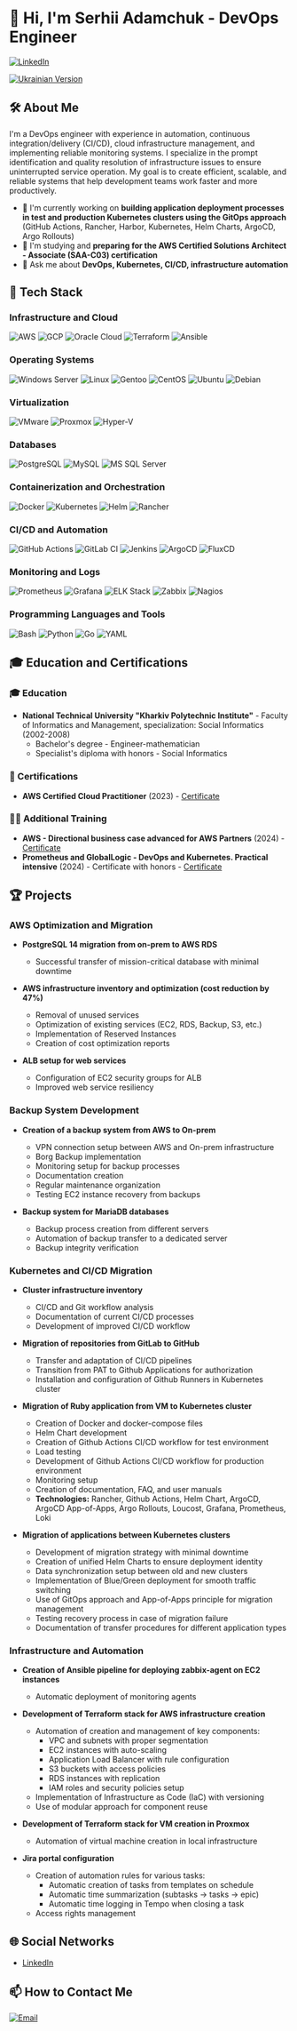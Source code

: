 # 👋 Hi, I'm Serhii Adamchuk - DevOps Engineer

[![LinkedIn](https://img.shields.io/badge/LinkedIn-Connect-blue)](https://linkedin.com/in/sergiy-adamchuk)

[![Ukrainian Version](https://img.shields.io/badge/Ukrainian-Version-blue?style=flat&labelColor=ffd700&color=0057b7)](https://github.com/svadamchuk/svadamchuk/blob/main/README_UKR.md)

## 🛠️ About Me

I'm a DevOps engineer with experience in automation, continuous integration/delivery (CI/CD), cloud infrastructure management, and implementing reliable monitoring systems. I specialize in the prompt identification and quality resolution of infrastructure issues to ensure uninterrupted service operation. My goal is to create efficient, scalable, and reliable systems that help development teams work faster and more productively.

- 🔭 I'm currently working on **building application deployment processes in test and production Kubernetes clusters using the GitOps approach** (GitHub Actions, Rancher, Harbor, Kubernetes, Helm Charts, ArgoCD, Argo Rollouts)
- 🌱 I'm studying and **preparing for the AWS Certified Solutions Architect - Associate (SAA-C03) certification**
- 💬 Ask me about **DevOps, Kubernetes, CI/CD, infrastructure automation**

## 💼 Tech Stack

### Infrastructure and Cloud
![AWS](https://img.shields.io/badge/AWS-232F3E?style=flat&logo=amazon-aws&logoColor=white)
![GCP](https://img.shields.io/badge/GCP-4285F4?style=flat&logo=google-cloud&logoColor=white)
![Oracle Cloud](https://img.shields.io/badge/Oracle_Cloud-F80000?style=flat&logo=oracle&logoColor=white)
![Terraform](https://img.shields.io/badge/Terraform-7B42BC?style=flat&logo=terraform&logoColor=white)
![Ansible](https://img.shields.io/badge/Ansible-EE0000?style=flat&logo=ansible&logoColor=white)

### Operating Systems
![Windows Server](https://img.shields.io/badge/Windows_Server_2003--2019-0078D6?style=flat&logo=windows&logoColor=white)
![Linux](https://img.shields.io/badge/Linux-FCC624?style=flat&logo=linux&logoColor=black)
![Gentoo](https://img.shields.io/badge/Gentoo-54487A?style=flat&logo=gentoo&logoColor=white)
![CentOS](https://img.shields.io/badge/CentOS-262577?style=flat&logo=centos&logoColor=white)
![Ubuntu](https://img.shields.io/badge/Ubuntu-E95420?style=flat&logo=ubuntu&logoColor=white)
![Debian](https://img.shields.io/badge/Debian-A81D33?style=flat&logo=debian&logoColor=white)

### Virtualization
![VMware](https://img.shields.io/badge/VMware-607078?style=flat&logo=vmware&logoColor=white)
![Proxmox](https://img.shields.io/badge/Proxmox_VE-E57000?style=flat&logo=proxmox&logoColor=white)
![Hyper-V](https://img.shields.io/badge/Hyper--V-0078D6?style=flat&logo=microsoft&logoColor=white)

### Databases
![PostgreSQL](https://img.shields.io/badge/PostgreSQL-336791?style=flat&logo=postgresql&logoColor=white)
![MySQL](https://img.shields.io/badge/MySQL-4479A1?style=flat&logo=mysql&logoColor=white)
![MS SQL Server](https://img.shields.io/badge/Microsoft_SQL_Server_2000--2016-CC2927?style=flat&logo=microsoft-sql-server&logoColor=white)

### Containerization and Orchestration
![Docker](https://img.shields.io/badge/Docker-2496ED?style=flat&logo=docker&logoColor=white)
![Kubernetes](https://img.shields.io/badge/Kubernetes-326CE5?style=flat&logo=kubernetes&logoColor=white)
![Helm](https://img.shields.io/badge/Helm-0F1689?style=flat&logo=helm&logoColor=white)
![Rancher](https://img.shields.io/badge/Rancher-0075A8?style=flat&logo=rancher&logoColor=white)

### CI/CD and Automation
![GitHub Actions](https://img.shields.io/badge/GitHub_Actions-2088FF?style=flat&logo=github-actions&logoColor=white)
![GitLab CI](https://img.shields.io/badge/GitLab_CI-FCA121?style=flat&logo=gitlab&logoColor=white)
![Jenkins](https://img.shields.io/badge/Jenkins-D24939?style=flat&logo=jenkins&logoColor=white)
![ArgoCD](https://img.shields.io/badge/ArgoCD-EF7B4D?style=flat&logo=argo&logoColor=white)
![FluxCD](https://img.shields.io/badge/FluxCD-316CE6?style=flat&logo=flux&logoColor=white)

### Monitoring and Logs
![Prometheus](https://img.shields.io/badge/Prometheus-E6522C?style=flat&logo=prometheus&logoColor=white)
![Grafana](https://img.shields.io/badge/Grafana-F46800?style=flat&logo=grafana&logoColor=white)
![ELK Stack](https://img.shields.io/badge/ELK_Stack-005571?style=flat&logo=elastic&logoColor=white)
![Zabbix](https://img.shields.io/badge/Zabbix-D40000?style=flat&logo=zabbix&logoColor=white)
![Nagios](https://img.shields.io/badge/Nagios-2C2C2C?style=flat&logo=nagios&logoColor=white)

### Programming Languages and Tools
![Bash](https://img.shields.io/badge/Bash-4EAA25?style=flat&logo=gnu-bash&logoColor=white)
![Python](https://img.shields.io/badge/Python-3776AB?style=flat&logo=python&logoColor=white)
![Go](https://img.shields.io/badge/Go-00ADD8?style=flat&logo=go&logoColor=white)
![YAML](https://img.shields.io/badge/YAML-CB171E?style=flat)

## 🎓 Education and Certifications

### 🎓 Education
- **National Technical University "Kharkiv Polytechnic Institute"** - Faculty of Informatics and Management, specialization: Social Informatics (2002-2008)
  - Bachelor's degree - Engineer-mathematician
  - Specialist's diploma with honors - Social Informatics

### 📜 Certifications
- **AWS Certified Cloud Practitioner** (2023) - [Certificate](https://drive.google.com/file/d/1EtMsA7ZNnLqSIwNMkXXAKimopi_AnSMx/view?usp=sharing)

### 🏋️‍♂️ Additional Training
- **AWS - Directional business case advanced for AWS Partners** (2024) - [Certificate](https://drive.google.com/file/d/1OAUd-C5t2q0hnpFUG_hIkn_puXlrnOpb/view?usp=sharing)
- **Prometheus and GlobalLogic - DevOps and Kubernetes. Practical intensive** (2024) - Certificate with honors - [Certificate](https://drive.google.com/file/d/1x1UjfuYbp2K8cnHzdV3RzPU6z7uS3Kn-/view?usp=sharing)

## 🏆 Projects

### AWS Optimization and Migration
- **PostgreSQL 14 migration from on-prem to AWS RDS**
  - Successful transfer of mission-critical database with minimal downtime
  
- **AWS infrastructure inventory and optimization (cost reduction by 47%)**
  - Removal of unused services
  - Optimization of existing services (EC2, RDS, Backup, S3, etc.)
  - Implementation of Reserved Instances
  - Creation of cost optimization reports
  
- **ALB setup for web services**
  - Configuration of EC2 security groups for ALB
  - Improved web service resiliency

### Backup System Development
- **Creation of a backup system from AWS to On-prem**
  - VPN connection setup between AWS and On-prem infrastructure
  - Borg Backup implementation
  - Monitoring setup for backup processes
  - Documentation creation
  - Regular maintenance organization
  - Testing EC2 instance recovery from backups
  
- **Backup system for MariaDB databases**
  - Backup process creation from different servers
  - Automation of backup transfer to a dedicated server
  - Backup integrity verification

### Kubernetes and CI/CD Migration
- **Cluster infrastructure inventory**
  - CI/CD and Git workflow analysis
  - Documentation of current CI/CD processes
  - Development of improved CI/CD workflow
  
- **Migration of repositories from GitLab to GitHub**
  - Transfer and adaptation of CI/CD pipelines
  - Transition from PAT to Github Applications for authorization
  - Installation and configuration of Github Runners in Kubernetes cluster
  
- **Migration of Ruby application from VM to Kubernetes cluster**
  - Creation of Docker and docker-compose files
  - Helm Chart development
  - Creation of Github Actions CI/CD workflow for test environment
  - Load testing
  - Development of Github Actions CI/CD workflow for production environment
  - Monitoring setup
  - Creation of documentation, FAQ, and user manuals
  - **Technologies:** Rancher, Github Actions, Helm Chart, ArgoCD, ArgoCD App-of-Apps, Argo Rollouts, Loucost, Grafana, Prometheus, Loki

- **Migration of applications between Kubernetes clusters**
  - Development of migration strategy with minimal downtime
  - Creation of unified Helm Charts to ensure deployment identity
  - Data synchronization setup between old and new clusters
  - Implementation of Blue/Green deployment for smooth traffic switching
  - Use of GitOps approach and App-of-Apps principle for migration management
  - Testing recovery process in case of migration failure
  - Documentation of transfer procedures for different application types

### Infrastructure and Automation
- **Creation of Ansible pipeline for deploying zabbix-agent on EC2 instances**
  - Automatic deployment of monitoring agents

- **Development of Terraform stack for AWS infrastructure creation**
  - Automation of creation and management of key components:
    - VPC and subnets with proper segmentation
    - EC2 instances with auto-scaling
    - Application Load Balancer with rule configuration
    - S3 buckets with access policies
    - RDS instances with replication
    - IAM roles and security policies setup
  - Implementation of Infrastructure as Code (IaC) with versioning
  - Use of modular approach for component reuse

- **Development of Terraform stack for VM creation in Proxmox**
  - Automation of virtual machine creation in local infrastructure

- **Jira portal configuration**
  - Creation of automation rules for various tasks:
    - Automatic creation of tasks from templates on schedule
    - Automatic time summarization (subtasks → tasks → epic)
    - Automatic time logging in Tempo when closing a task
  - Access rights management

## 🌐 Social Networks
- [LinkedIn](https://linkedin.com/in/sergiy-adamchuk)

## 📫 How to Contact Me
[![Email](https://img.shields.io/badge/Email-D14836?style=flat&logo=gmail&logoColor=white)](mailto:svadamchuk.work@gmail.com)

